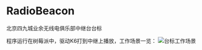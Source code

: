 # RadioBeacon
北京四九城业余无线电俱乐部中继台台标

程序运行在树莓派中，驱动K6打到中继上播放，工作场景一览：
![台标工作场景](https://www.49city.club/images/beacondevice.jpg)
